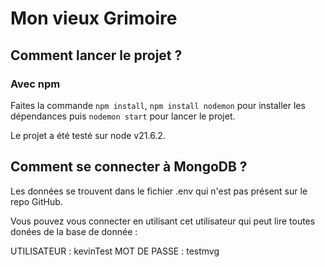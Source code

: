 # Mon vieux Grimoire

## Comment lancer le projet ?

### Avec npm

Faites la commande `npm install`, `npm install nodemon` pour installer les dépendances puis `nodemon start` pour lancer le projet.

Le projet a été testé sur node v21.6.2.

## Comment se connecter à MongoDB ?

Les données se trouvent dans le fichier .env qui n'est pas présent sur le repo GitHub.

Vous pouvez vous connecter en utilisant cet utilisateur qui peut lire toutes donées de la base de donnée :

UTILISATEUR : kevinTest
MOT DE PASSE : testmvg
